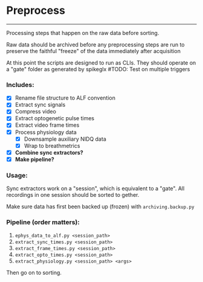 # Preprocess
---
Processing steps that happen on the raw data before sorting.

Raw data should be archived before any preprocessing steps are run to preserve the faithful "freeze" of the data immediately after acquisition

At this point the scripts are designed to run as CLIs. They should operate on a "gate" folder as generated by spikeglx
#TODO: Test on multiple triggers

###  Includes: 
 - [x] Rename file structure to ALF convention
 - [x] Extract sync signals
 - [x] Compress video
 - [x] Extract optogenetic pulse times
 - [x] Extract video frame times
 - [x] Process physiology data
    - [x] Downsample auxiliary NIDQ data
    - [x] Wrap to breathmetrics

- [x] **Combine sync extractors?**
- [x] **Make pipeline?**
### Usage:
Sync extractors work on a "session", which is equivalent to a "gate". All recordings in one session should be sorted to gether.

Make sure data has first been backed up (frozen) with `archiving.backup.py`
### Pipeline (order matters):
 1. `ephys_data_to_alf.py <session_path>`
 1. `extract_sync_times.py <session_path>`
 1. `extract_frame_times.py <session_path>`
 1. `extract_opto_times.py <session_path>`
 1. `extract_physiology.py <session_path> <args>`

Then go on to sorting.
